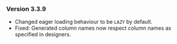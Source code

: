 ### Version 3.3.9

- Changed eager loading behaviour to be `LAZY` by default.
- Fixed: Generated column names now respect column names as specified in designers.
